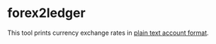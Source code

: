 # forex2ledger

This tool prints currency exchange rates in [plain text account
format](https://plaintextaccounting.org/).
